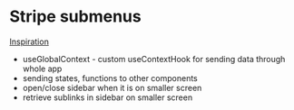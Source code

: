 # Stripe submenus

[Inspiration](https://stripe.com/)

- useGlobalContext - custom useContextHook for sending data through whole app
- sending states, functions to other components
- open/close sidebar when it is on smaller screen
- retrieve sublinks in sidebar on smaller screen
